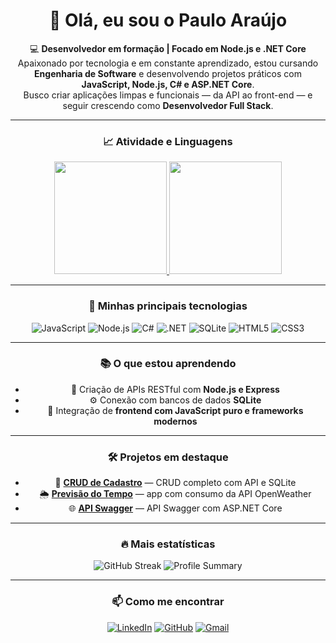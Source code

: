 <div align="center">

# 👋 Olá, eu sou o Paulo Araújo  

💻 **Desenvolvedor em formação | Focado em Node.js e .NET Core**  
Apaixonado por tecnologia e em constante aprendizado, estou cursando **Engenharia de Software** e desenvolvendo projetos práticos com **JavaScript, Node.js, C# e ASP.NET Core**.  
Busco criar aplicações limpas e funcionais — da API ao front-end — e seguir crescendo como **Desenvolvedor Full Stack**.

---

### 📈 **Atividade e Linguagens**
<div align="center">

<a href="https://github.com/PauloAraujo">
  <img height="180em" src="https://github-readme-stats.vercel.app/api?username=PauloAraujo&show_icons=true&theme=tokyonight&hide_border=true&locale=pt-br" />
</a>
<a href="https://github.com/PauloAraujo">
  <img height="180em" src="https://github-readme-stats.vercel.app/api/top-langs/?username=PauloAraujo&layout=compact&theme=tokyonight&hide_border=true" />
</a>

</div>

---

### 🚀 **Minhas principais tecnologias**
<div align="center">
  
![JavaScript](https://img.shields.io/badge/JavaScript-F7DF1E?style=for-the-badge&logo=javascript&logoColor=black)
![Node.js](https://img.shields.io/badge/Node.js-43853D?style=for-the-badge&logo=node.js&logoColor=white)
![C#](https://img.shields.io/badge/C%23-68217A?style=for-the-badge&logo=c-sharp&logoColor=white)
![.NET](https://img.shields.io/badge/.NET-512BD4?style=for-the-badge&logo=dotnet&logoColor=white)
![SQLite](https://img.shields.io/badge/SQLite-07405E?style=for-the-badge&logo=sqlite&logoColor=white)
![HTML5](https://img.shields.io/badge/HTML5-E34F26?style=for-the-badge&logo=html5&logoColor=white)
![CSS3](https://img.shields.io/badge/CSS3-1572B6?style=for-the-badge&logo=css3&logoColor=white)

</div>

---

### 📚 **O que estou aprendendo**
- 🌱 Criação de APIs RESTful com **Node.js e Express**
- ⚙️ Conexão com bancos de dados **SQLite**
- 🎨 Integração de **frontend com JavaScript puro e frameworks modernos**

---

### 🛠️ **Projetos em destaque**
- 🔗 **[CRUD de Cadastro](https://github.com/prodaraujo/js/tree/main/CRUD)** — CRUD completo com API e SQLite
- 🌦️ **[Previsão do Tempo](https://github.com/prodaraujo/js/tree/main/previsao_tempo)** — app com consumo da API OpenWeather  
- 🌐 **[API Swagger](https://github.com/PauloAraujo/webchat-angular)** — API Swagger com ASP.NET Core

---

### 🔥 **Mais estatísticas**
<div align="center">

![GitHub Streak](https://streak-stats.demolab.com?user=PauloAraujo&theme=tokyonight&hide_border=true&locale=pt_BR)
![Profile Summary](https://github-profile-summary-cards.vercel.app/api/cards/profile-details?username=PauloAraujo&theme=tokyonight)

</div>

---

### 📫 **Como me encontrar**
<div align="center">

[![LinkedIn](https://img.shields.io/badge/LinkedIn-0077B5?style=for-the-badge&logo=linkedin&logoColor=white)](https://linkedin.com/in/pauloaraujo)
[![GitHub](https://img.shields.io/badge/GitHub-181717?style=for-the-badge&logo=github&logoColor=white)](https://github.com/prodaraujo)
[![Gmail](https://img.shields.io/badge/Gmail-EA4335?style=for-the-badge&logo=gmail&logoColor=white)](mailto:paulora02@gmail.com)

</div>
</div>
